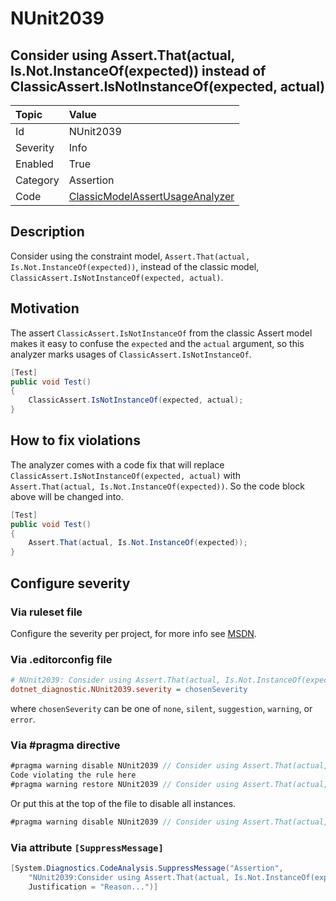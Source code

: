 # NUnit2039

## Consider using Assert.That(actual, Is.Not.InstanceOf(expected)) instead of ClassicAssert.IsNotInstanceOf(expected, actual)

| Topic    | Value
| :--      | :--
| Id       | NUnit2039
| Severity | Info
| Enabled  | True
| Category | Assertion
| Code     | [ClassicModelAssertUsageAnalyzer](https://github.com/nunit/nunit.analyzers/blob/4.9.2/src/nunit.analyzers/ClassicModelAssertUsage/ClassicModelAssertUsageAnalyzer.cs)

## Description

Consider using the constraint model, `Assert.That(actual, Is.Not.InstanceOf(expected))`, instead of the classic model,
`ClassicAssert.IsNotInstanceOf(expected, actual)`.

## Motivation

The assert `ClassicAssert.IsNotInstanceOf` from the classic Assert model makes it easy to confuse the `expected` and the
`actual` argument, so this analyzer marks usages of `ClassicAssert.IsNotInstanceOf`.

```csharp
[Test]
public void Test()
{
    ClassicAssert.IsNotInstanceOf(expected, actual);
}
```

## How to fix violations

The analyzer comes with a code fix that will replace `ClassicAssert.IsNotInstanceOf(expected, actual)` with
`Assert.That(actual, Is.Not.InstanceOf(expected))`. So the code block above will be changed into.

```csharp
[Test]
public void Test()
{
    Assert.That(actual, Is.Not.InstanceOf(expected));
}
```

<!-- start generated config severity -->
## Configure severity

### Via ruleset file

Configure the severity per project, for more info see
[MSDN](https://learn.microsoft.com/en-us/visualstudio/code-quality/using-rule-sets-to-group-code-analysis-rules?view=vs-2022).

### Via .editorconfig file

```ini
# NUnit2039: Consider using Assert.That(actual, Is.Not.InstanceOf(expected)) instead of ClassicAssert.IsNotInstanceOf(expected, actual)
dotnet_diagnostic.NUnit2039.severity = chosenSeverity
```

where `chosenSeverity` can be one of `none`, `silent`, `suggestion`, `warning`, or `error`.

### Via #pragma directive

```csharp
#pragma warning disable NUnit2039 // Consider using Assert.That(actual, Is.Not.InstanceOf(expected)) instead of ClassicAssert.IsNotInstanceOf(expected, actual)
Code violating the rule here
#pragma warning restore NUnit2039 // Consider using Assert.That(actual, Is.Not.InstanceOf(expected)) instead of ClassicAssert.IsNotInstanceOf(expected, actual)
```

Or put this at the top of the file to disable all instances.

```csharp
#pragma warning disable NUnit2039 // Consider using Assert.That(actual, Is.Not.InstanceOf(expected)) instead of ClassicAssert.IsNotInstanceOf(expected, actual)
```

### Via attribute `[SuppressMessage]`

```csharp
[System.Diagnostics.CodeAnalysis.SuppressMessage("Assertion",
    "NUnit2039:Consider using Assert.That(actual, Is.Not.InstanceOf(expected)) instead of ClassicAssert.IsNotInstanceOf(expected, actual)",
    Justification = "Reason...")]
```
<!-- end generated config severity -->
